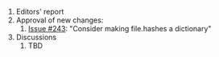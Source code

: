 1. Editors' report
1. Approval of new changes:
    1. [Issue #243](https://github.com/oasis-tcs/sarif-spec/issues/243): "Consider making file.hashes a dictionary"
1. Discussions
    1. TBD
